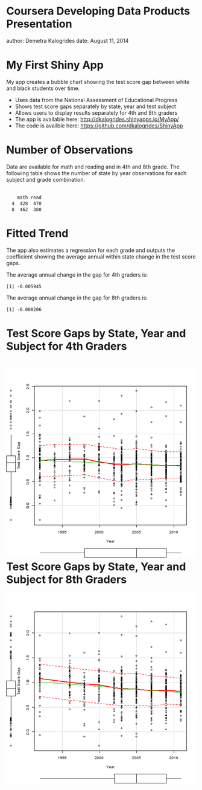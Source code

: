 Coursera Developing Data Products Presentation
========================================================
author: Demetra Kalogrides
date: August 11, 2014

My First Shiny App
========================================================

My app creates a bubble chart showing the test score gap between
white and black students over time. 

- Uses data from the National Assessment of Educational Progress
- Shows test score gaps separately by state, year and test subject
- Allows users to display results separately for 4th and 8th graders
- The app is available here: http://dkalogrides.shinyapps.io/MyApp/
- The code is availble here: https://github.com/dkalogrides/ShinyApp


Number of Observations
========================================================
Data are available for math and reading and in 4th and 8th grade. The following table shows the number of state by year observations for each subject and grade combination. 

```
   
    math read
  4  428  470
  8  462  380
```
Fitted Trend
========================================================
The app also estimates a regression for each grade and outputs the coefficient showing the average annual within state change in the test score gaps. 

The average annual change in the gap for 4th graders is: 

```
[1] -0.005945
```
The average annual change in the gap for 8th graders is: 

```
[1] -0.008206
```
Test Score Gaps by State, Year and Subject for 4th Graders
========================================================

![plot of chunk unnamed-chunk-4](test-figure/unnamed-chunk-4.png) 
Test Score Gaps by State, Year and Subject for 8th Graders
========================================================

![plot of chunk unnamed-chunk-5](test-figure/unnamed-chunk-5.png) 
